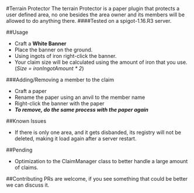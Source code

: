 #Terrain Protector
The terrain Protector is a paper plugin that protects a user defined area, no one besides the area owner and its members will be allowed to do anything there. 
####Tested on a spigot-1.16.R3 server.

##Usage
- Craft a **White Banner**
- Place the banner on the ground.
- Using ingots of iron right-click the banner.
- Your claim size will be calculated using the amount of iron that you use. (_Size = ironIngotAmount * 2_)

###Adding/Removing a member to the claim

- Craft a paper
- Rename the paper using an anvil to the member name
- Right-click the banner with the paper
- **_To remove, do the same process with the paper again_**

##Known Issues
- If there is only one area, and it gets disbanded, its registry will not be deleted, making it load again after a server restart.

##Pending
- Optimization to the ClaimManager class to better handle a large amount of claims.

##Contributing
PRs are welcome, if you see something that could be better we can discuss it.